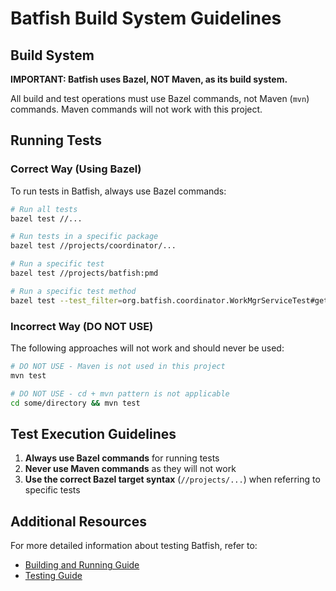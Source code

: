 # Batfish Build System Guidelines

## Build System

**IMPORTANT: Batfish uses Bazel, NOT Maven, as its build system.**

All build and test operations must use Bazel commands, not Maven (`mvn`) commands. Maven commands will not work with this project.

## Running Tests

### Correct Way (Using Bazel)

To run tests in Batfish, always use Bazel commands:

```bash
# Run all tests
bazel test //...

# Run tests in a specific package
bazel test //projects/coordinator/...

# Run a specific test
bazel test //projects/batfish:pmd

# Run a specific test method
bazel test --test_filter=org.batfish.coordinator.WorkMgrServiceTest#getNonExistNetwork$ -- //projects/coordinator:coordinator_tests
```

### Incorrect Way (DO NOT USE)

The following approaches will not work and should never be used:

```bash
# DO NOT USE - Maven is not used in this project
mvn test

# DO NOT USE - cd + mvn pattern is not applicable
cd some/directory && mvn test
```

## Test Execution Guidelines

1. **Always use Bazel commands** for running tests
2. **Never use Maven commands** as they will not work
3. **Use the correct Bazel target syntax** (`//projects/...`) when referring to specific tests

## Additional Resources

For more detailed information about testing Batfish, refer to:

- [Building and Running Guide](../docs/building_and_running/README.md)
- [Testing Guide](../docs/development/testing_guide.md)
